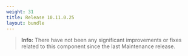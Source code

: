 ```yaml
---
weight: 31
title: Release 10.11.0.25
layout: bundle
---
```


>**Info:** There have not been any significant improvements or fixes related to this component since the last Maintenance release.

